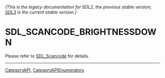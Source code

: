 ###### (This is the legacy documentation for SDL2, the previous stable version; [SDL3](https://wiki.libsdl.org/SDL3/) is the current stable version.)
# SDL_SCANCODE_BRIGHTNESSDOWN

Please refer to [SDL_Scancode](SDL_Scancode) for details.

----
[CategoryAPI](CategoryAPI), [CategoryAPIEnumerators](CategoryAPIEnumerators)

